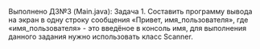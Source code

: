 Выполнено ДЗ№3 (Main.java): Задача 1. Составить программу вывода на экран в одну строку сообщения «Привет, имя_пользователя», где «имя_пользователя» - это введёное в консоль имя, для выполнения данного задания нужно использовать класс Scanner.
